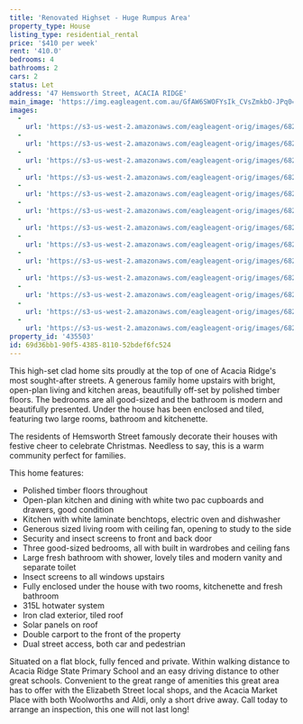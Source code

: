```yaml
---
title: 'Renovated Highset - Huge Rumpus Area'
property_type: House
listing_type: residential_rental
price: '$410 per week'
rent: '410.0'
bedrooms: 4
bathrooms: 2
cars: 2
status: Let
address: '47 Hemsworth Street, ACACIA RIDGE'
main_image: 'https://img.eagleagent.com.au/GfAW6SWOFYsIk_CVsZmkbO-JPq0=/1280x854/smart/https://s3-us-west-2.amazonaws.com/eagleagent-orig/images/6824997/422745910-image-M.jpg'
images:
  -
    url: 'https://s3-us-west-2.amazonaws.com/eagleagent-orig/images/6825009/422745910-image-L.jpg'
  -
    url: 'https://s3-us-west-2.amazonaws.com/eagleagent-orig/images/6825008/422745910-image-K.jpg'
  -
    url: 'https://s3-us-west-2.amazonaws.com/eagleagent-orig/images/6825007/422745910-image-J.jpg'
  -
    url: 'https://s3-us-west-2.amazonaws.com/eagleagent-orig/images/6825006/422745910-image-I.jpg'
  -
    url: 'https://s3-us-west-2.amazonaws.com/eagleagent-orig/images/6825005/422745910-image-H.jpg'
  -
    url: 'https://s3-us-west-2.amazonaws.com/eagleagent-orig/images/6825004/422745910-image-G.jpg'
  -
    url: 'https://s3-us-west-2.amazonaws.com/eagleagent-orig/images/6825003/422745910-image-F.jpg'
  -
    url: 'https://s3-us-west-2.amazonaws.com/eagleagent-orig/images/6825002/422745910-image-E.jpg'
  -
    url: 'https://s3-us-west-2.amazonaws.com/eagleagent-orig/images/6825001/422745910-image-D.jpg'
  -
    url: 'https://s3-us-west-2.amazonaws.com/eagleagent-orig/images/6825000/422745910-image-C.jpg'
  -
    url: 'https://s3-us-west-2.amazonaws.com/eagleagent-orig/images/6824999/422745910-image-B.jpg'
  -
    url: 'https://s3-us-west-2.amazonaws.com/eagleagent-orig/images/6824998/422745910-image-A.jpg'
  -
    url: 'https://s3-us-west-2.amazonaws.com/eagleagent-orig/images/6824997/422745910-image-M.jpg'
property_id: '435503'
id: 69d36bb1-90f5-4385-8110-52bdef6fc524
---
```

This high-set clad home sits proudly at the top of one of Acacia Ridge's most sought-after streets. A generous family home upstairs with bright, open-plan living and kitchen areas, beautifully off-set by polished timber floors. The bedrooms are all good-sized and the bathroom is modern and beautifully presented. Under the house has been enclosed and tiled, featuring two large rooms, bathroom and kitchenette.

The residents of Hemsworth Street famously decorate their houses with festive cheer to celebrate Christmas. Needless to say, this is a warm community perfect for families.

This home features:

*  Polished timber floors throughout
*  Open-plan kitchen and dining with white two pac cupboards and drawers, good condition
*  Kitchen with white laminate benchtops, electric oven and dishwasher
*  Generous sized living room with ceiling fan, opening to study to the side
*  Security and insect screens to front and back door
*  Three good-sized bedrooms, all with built in wardrobes and ceiling fans
*  Large fresh bathroom with shower, lovely tiles and modern vanity and separate toilet
*  Insect screens to all windows upstairs
*  Fully enclosed under the house with two rooms, kitchenette and fresh bathroom
*  315L hotwater system
*  Iron clad exterior, tiled roof
*  Solar panels on roof
*  Double carport to the front of the property
*  Dual street access, both car and pedestrian

Situated on a flat block, fully fenced and private. Within walking distance to Acacia Ridge State Primary School and an easy driving distance to other great schools. Convenient to the great range of amenities this great area has to offer with the Elizabeth Street local shops, and the Acacia Market Place with both Woolworths and Aldi, only a short drive away. Call today to arrange an inspection, this one will not last long!